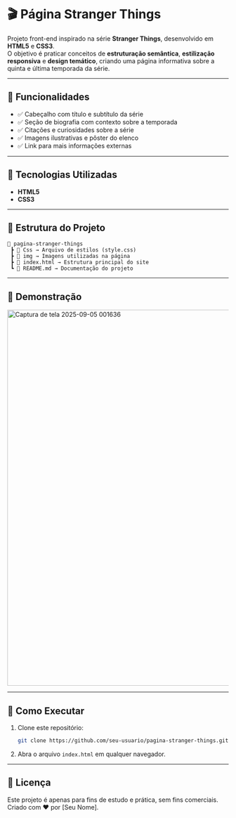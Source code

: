 # 🎬 Página Stranger Things

Projeto front-end inspirado na série **Stranger Things**, desenvolvido em **HTML5** e **CSS3**.  
O objetivo é praticar conceitos de **estruturação semântica**, **estilização responsiva** e **design temático**, criando uma página informativa sobre a quinta e última temporada da série.

---

## 📌 Funcionalidades

- ✅ Cabeçalho com título e subtítulo da série  
- ✅ Seção de biografia com contexto sobre a temporada  
- ✅ Citações e curiosidades sobre a série  
- ✅ Imagens ilustrativas e pôster do elenco  
- ✅ Link para mais informações externas  

---

## 🚀 Tecnologias Utilizadas

- **HTML5**
- **CSS3**

---

## 📂 Estrutura do Projeto

```
📂 pagina-stranger-things
 ┣ 📂 Css → Arquivo de estilos (style.css)
 ┣ 📂 img → Imagens utilizadas na página
 ┣ 📜 index.html → Estrutura principal do site
 ┗ 📜 README.md → Documentação do projeto
```

---

## 📸 Demonstração

<img width="709" height="856" alt="Captura de tela 2025-09-05 001636" src="https://github.com/user-attachments/assets/d2861e78-eef5-41d7-b463-2c4825bb31ba" />


---

## 🔧 Como Executar

1. Clone este repositório:
   ```bash
   git clone https://github.com/seu-usuario/pagina-stranger-things.git
   ```

2. Abra o arquivo `index.html` em qualquer navegador.

---

## 📄 Licença

Este projeto é apenas para fins de estudo e prática, sem fins comerciais.  
Criado com ❤️ por [Seu Nome].
